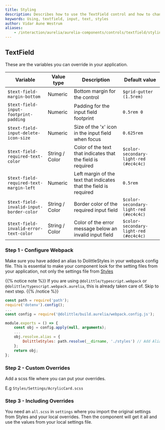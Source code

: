 ```yaml
---
title: Styling
description: Describes how to use the TextField control and how to change the styles
keywords: Using, textfield, input, text, styles
author: Vidar Aune Westrum
aliases:
    - /interaction/aurelia/aurelia-components/controls/textfield/styling
---
```


## TextField

These are the variables you can override in your application.

| Variable                                 | Value type     | Description                                                       | Default value                          |
| ---------------------------------------- | -------------- | ----------------------------------------------------------------- | -------------------------------------- |
| `$text-field-margin-bottom`              | Numeric        | Bottom margin for the control                                     | `$grid-gutter (1.5rem)`                |
| `$text-field-input-footprint-padding`    | Numeric        | Padding for the input field footprint                             | `0.5rem 0`                             |
| `$text-field-input-delete-icon-size`     | Numeric        | Size of the 'x' icon in the input field when focus                | `0.625rem`                             |
| `$text-field-required-text-color`        | String / Color | Color of the text that indicates that the field is required       | `$color-secondary-light-red (#ec4c4c)` |
| `$text-field-required-text-margin-left`  | Numeric        | Left margin of the text that indicates that the field is required | `0.5rem`                               |
| `$text-field-invalid-input-border-color` | String / Color | Border color of the required input field                          | `$color-secondary-light-red (#ec4c4c)` |
| `$text-field-invalid-error-text-color`   | String / Color | Color of the error message below an invalid input field           | `$color-secondary-light-red (#ec4c4c)` |

### Step 1 - Configure Webpack

Make sure you have added an alias to DolittleStyles in your webpack config file. This is essential to make your component look for the setting files from your application, not only the settings file from [Styles](/interaction/styles/)

{{% notice note %}}
If you are using `@dolittle/typescript.webpack` or `@dolittle/typescript.webpack.aurelia`, this is already taken care of. Skip to next step.
{{% /notice %}}

```js
const path = require('path');
require('dotenv').config();
...
const config = require('@dolittle/build.aurelia/webpack.config.js');

module.exports = () => {
    const obj = config.apply(null, arguments);
    ...
    obj.resolve.alias = {
        DolittleStyles: path.resolve(__dirname, './styles') // Add Alias to Webconfig
    };
    return obj;
};
```

### Step 2 - Custom Overrides

Add a scss file where you can put your overrides.

E.g `Styles/Settings/AcrylicCard.scss`

### Step 3 - Including Overrides

You need an `all.scss` in `settings` where you import the original settings from Styles and your local overrides. Then the component will get it all and use the values from your local settings file.
